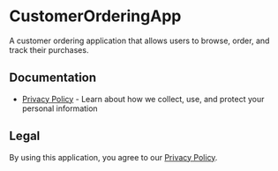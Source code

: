 # CustomerOrderingApp

A customer ordering application that allows users to browse, order, and track their purchases.

## Documentation

- [Privacy Policy](PRIVACY_POLICY.md) - Learn about how we collect, use, and protect your personal information

## Legal

By using this application, you agree to our [Privacy Policy](PRIVACY_POLICY.md).
